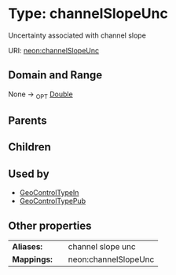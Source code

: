 
# Type: channelSlopeUnc


Uncertainty associated with channel slope

URI: [neon:channelSlopeUnc](https://data.neonscience.org/channelSlopeUnc)


## Domain and Range

None ->  <sub>OPT</sub> [Double](types/Double.md)

## Parents


## Children


## Used by

 * [GeoControlTypeIn](GeoControlTypeIn.md)
 * [GeoControlTypePub](GeoControlTypePub.md)

## Other properties

|  |  |  |
| --- | --- | --- |
| **Aliases:** | | channel slope unc |
| **Mappings:** | | neon:channelSlopeUnc |

